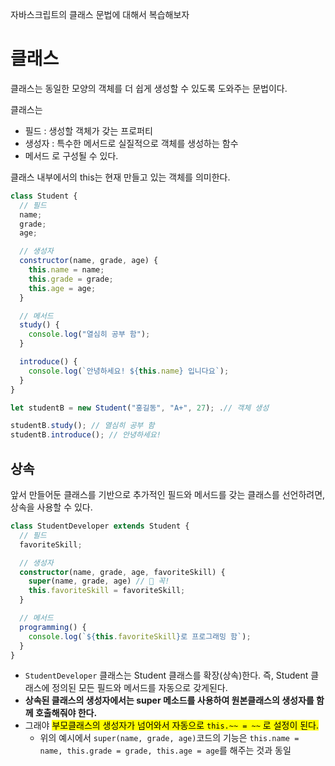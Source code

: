 
자바스크립트의 클래스 문법에 대해서 복습해보자

# 클래스

클래스는 동일한 모양의 객체를 더 쉽게 생성할 수 있도록 도와주는 문법이다.

클래스는
- 필드 : 생성할 객체가 갖는 프로퍼티
- 생성자 : 특수한 메서드로 실질적으로 객체를 생성하는 함수
- 메서드
로 구성될 수 있다.

클래스 내부에서의 this는 현재 만들고 있는 객체를 의미한다.

```javascript
class Student {
  // 필드
  name;
  grade;
  age;

  // 생성자
  constructor(name, grade, age) {
    this.name = name;
    this.grade = grade;
    this.age = age;
  }

  // 메서드
  study() {
    console.log("열심히 공부 함");
  }

  introduce() {
    console.log(`안녕하세요! ${this.name} 입니다요`);
  }
}

let studentB = new Student("홍길동", "A+", 27); .// 객체 생성

studentB.study(); // 열심히 공부 함
studentB.introduce(); // 안녕하세요!
```

## 상속

앞서 만들어둔 클래스를 기반으로 추가적인 필드와 메서드를 갖는 클래스를 선언하려면, 상속을 사용할 수 있다.

```typescript
class StudentDeveloper extends Student {
  // 필드
  favoriteSkill;

  // 생성자
  constructor(name, grade, age, favoriteSkill) {
	super(name, grade, age) // 👀 꼭!
    this.favoriteSkill = favoriteSkill;
  }

  // 메서드
  programming() {
    console.log(`${this.favoriteSkill}로 프로그래밍 함`);
  }
}
```

- `StudentDeveloper` 클래스는 Student 클래스를 확장(상속)한다. 즉, Student 클래스에 정의된 모든 필드와 메서드를 자동으로 갖게된다. 
- **상속된 클래스의 생성자에서는 super 메소드를 사용하여 원본클래스의 생성자를 함께 호출해줘야 한다.** 
- 그래야 <mark class="hltr-yellow">부모클래스의 생성자가 넘어와서 자동으로 `this.~~ = ~~` 로 설정이 된다.</mark>
	- 위의 예시에서 `super(name, grade, age)`코드의 기능은 `this.name = name, this.grade = grade, this.age = age`를 해주는 것과 동일


